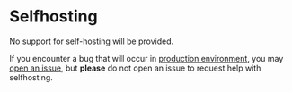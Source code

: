 # Selfhosting
No support for self-hosting will be provided.

If you encounter a bug that will occur in [production environment](https://mirage.photos), you may [open an issue](https://github.com/relative/mirage/issues), but **please** do not open an issue to request help with selfhosting.